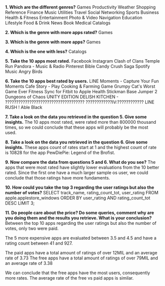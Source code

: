 **1. Which are the different genres?**
Games
Productivity
Weather
Shopping
Reference
Finance
Music
Utilities
Travel
Social Networking
Sports
Business
Health & Fitness
Entertainment
Photo & Video
Navigation
Education
Lifestyle
Food & Drink
News
Book
Medical
Catalogs

**2. Which is the genre with more apps rated?**
Games

**3. Which is the genre with more apps?**
Games

**4. Which is the one with less?**
Catalogs

**5. Take the 10 apps most rated.**
Facebook
Instagram
Clash of Clans
Temple Run
Pandora - Music & Radio
Pinterest
Bible
Candy Crush Saga
Spotify Music
Angry Birds

**6. Take the 10 apps best rated by users.**
LINE Moments - Capture Your Fun Moments
Cafe Story - Play Cooking & Farming Game
Grumpy Cat's Worst Game Ever
Fitness Sync for Fitbit to Apple Health
Stickman Base Jumper 2
Dungeons of Chaos UNITY EDITION
DELISH KITCHEN - ????????????????????????????????????
????????????IV:????????????
LINE RUSH !
Able Black

**7. Take a look on the data you retrieved in the question 5. Give some insights.**
The 10 apps most rated, were rated more than 800000 thousand times, so we could conclude that these apps will probably be the most used.

**8. Take a look on the data you retrieved in the question 6. Give some insights.**
These apps count of rates start at 1 and the highest count of rate is 10828 for the app PewDiePie: Legend of the Brofist. 

**9. Now compare the data from questions 5 and 6. What do you see?**
The apps that were most rated have slightly lower evaluations from the 10 better rated. Since the first one have a much larger 
sample os user, we could conclude that those ratings have more fundaments.

**10. How could you take the top 3 regarding the user ratings but also the number of votes?**
SELECT track_name, rating_count_tot, user_rating
FROM apple.applestore_windows
ORDER BY user_rating AND rating_count_tot DESC
LIMIT 3;

**11. Do people care about the price? Do some queries, comment why are you doing them and the results you retrieve. What is your conclusion?**
Between the top 10 apps regarding the user ratings but also the number of votes, only two were paid.

The 5 more expensive apps are evaluated between 3.5 and 4.5 and have a rating count between 41 and 927.

The paid apps have a total amount of ratings of over 12MIL and an average rate of 3.73
The free apps have a total amount of ratings of over 79MIL and an average rate of 3.38

We can conclude that the free apps have the most users, consequently more rates. The average rate of the free vs paid apps is similar.